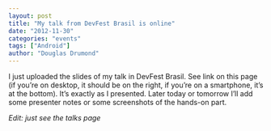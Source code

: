 ```yaml
---
layout: post
title: "My talk from DevFest Brasil is online"
date: "2012-11-30"
categories: "events"
tags: ["Android"]
author: "Douglas Drumond"
---
```


I just uploaded the slides of my talk in DevFest Brasil. See link on this page
(if you’re on desktop, it should be on the right, if you’re on a smartphone,
it’s at the bottom). It’s exactly as I presented. Later today or tomorrow I’ll
add some presenter notes or some screenshots of the hands-on part.

_Edit: just see the talks page_
